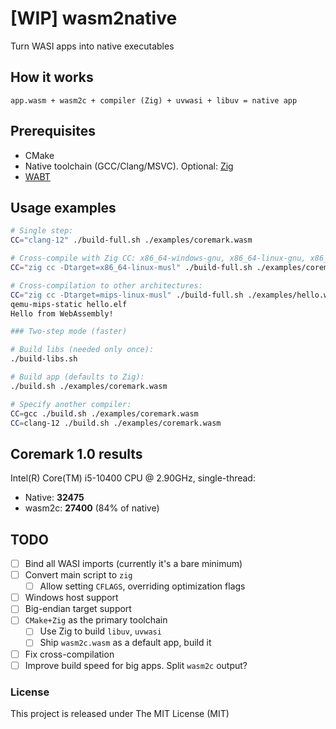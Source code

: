 # [WIP] wasm2native

Turn WASI apps into native executables

## How it works

```log
app.wasm + wasm2c + compiler (Zig) + uvwasi + libuv = native app
```

## Prerequisites

- CMake
- Native toolchain (GCC/Clang/MSVC). Optional: [Zig](https://github.com/ziglang/zig/releases/latest)
- [WABT](https://github.com/WebAssembly/wabt/releases/latest)

## Usage examples

```sh
# Single step:
CC="clang-12" ./build-full.sh ./examples/coremark.wasm

# Cross-compile with Zig CC: x86_64-windows-gnu, x86_64-linux-gnu, x86_64-macos-gnu
CC="zig cc -Dtarget=x86_64-linux-musl" ./build-full.sh ./examples/coremark.wasm

# Cross-compilation to other architectures:
CC="zig cc -Dtarget=mips-linux-musl" ./build-full.sh ./examples/hello.wasm
qemu-mips-static hello.elf
Hello from WebAssembly!

### Two-step mode (faster)

# Build libs (needed only once):
./build-libs.sh

# Build app (defaults to Zig):
./build.sh ./examples/coremark.wasm

# Specify another compiler:
CC=gcc ./build.sh ./examples/coremark.wasm
CC=clang-12 ./build.sh ./examples/coremark.wasm
```

## Coremark 1.0 results

Intel(R) Core(TM) i5-10400 CPU @ 2.90GHz, single-thread:
- Native: **32475**
- wasm2c: **27400** (84% of native)

## TODO

- [ ] Bind all WASI imports (currently it's a bare minimum)
- [ ] Convert main script to `zig`
    - [ ] Allow setting `CFLAGS`, overriding optimization flags
- [ ] Windows host support
- [ ] Big-endian target support
- [ ] `CMake+Zig` as the primary toolchain
    - [ ] Use Zig to build `libuv`, `uvwasi`
    - [ ] Ship `wasm2c.wasm` as a default app, build it
- [ ] Fix cross-compilation
- [ ] Improve build speed for big apps. Split `wasm2c` output?

### License
This project is released under The MIT License (MIT)
